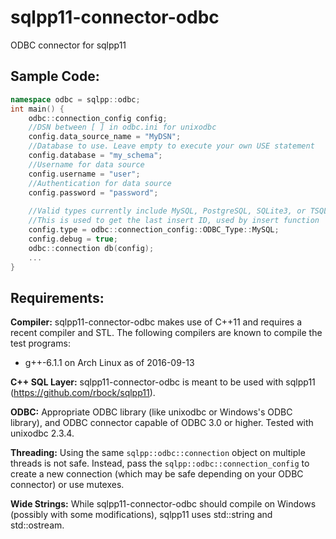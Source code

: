 sqlpp11-connector-odbc
======================
ODBC connector for sqlpp11

Sample Code:
------------
```C++
namespace odbc = sqlpp::odbc;
int main() {
 	odbc::connection_config config;
 	//DSN between [ ] in odbc.ini for unixodbc
 	config.data_source_name = "MyDSN";
 	//Database to use. Leave empty to execute your own USE statement
	config.database = "my_schema";
	//Username for data source
	config.username = "user";
	//Authentication for data source
	config.password = "password";
	
	//Valid types currently include MySQL, PostgreSQL, SQLite3, or TSQL
	//This is used to get the last insert ID, used by insert function
	config.type = odbc::connection_config::ODBC_Type::MySQL;
	config.debug = true;
	odbc::connection db(config);
	...
}
```

Requirements:
-------------
__Compiler:__
sqlpp11-connector-odbc makes use of C++11 and requires a recent compiler and STL. The following compilers are known to compile the test programs:
  * g++-6.1.1 on Arch Linux as of 2016-09-13

__C++ SQL Layer:__
sqlpp11-connector-odbc is meant to be used with sqlpp11 (https://github.com/rbock/sqlpp11).

__ODBC:__
Appropriate ODBC library (like unixodbc or Windows's ODBC library), and ODBC connector capable of ODBC 3.0 or higher. Tested with unixodbc 2.3.4.

__Threading:__
Using the same `sqlpp::odbc::connection` object on multiple threads is not safe. Instead, pass the `sqlpp::odbc::connection_config` to create a new connection (which may be safe depending on your ODBC connector) or use mutexes.

__Wide Strings:__
While sqlpp11-connector-odbc should compile on Windows (possibly with some modifications), sqlpp11 uses std::string and std::ostream.
